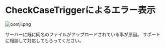 # CheckCaseTriggerによるエラー表示


![oomji.png](/attachment/659e3128fc01c4004a798e2d)

サーバーに既に同名のファイルがアップロードされている事が原因。
サポートに相談して対応してもらってください。
